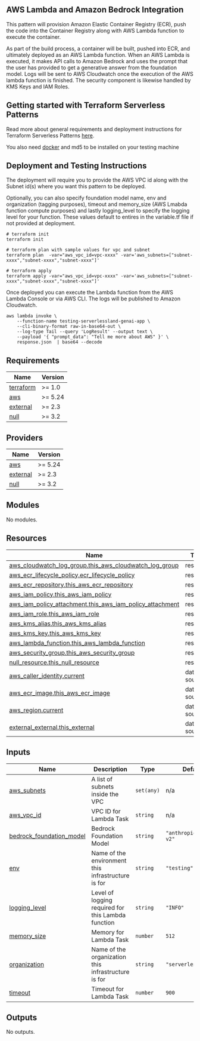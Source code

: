 ## AWS Lambda and Amazon Bedrock Integration

This pattern will provision Amazon Elastic Container Registry (ECR), push the code into the Container Registry along with AWS Lambda function to execute the container.

As part of the build process, a container will be built, pushed into ECR, and ultimately deployed as an AWS Lambda function. When an AWS Lambda is executed, it makes API calls to Amazon Bedrock and uses the prompt that the user has provided to get a generative answer from the foundation model. Logs will be sent to AWS Cloudwatch once the execution of the AWS lambda function is finished. The security component is likewise handled by KMS Keys and IAM Roles.

## Getting started with Terraform Serverless Patterns

Read more about general requirements and deployment instructions for Terraform Serverless Patterns [here](https://github.com/aws-samples/serverless-patterns/blob/main/terraform-fixtures/docs/README.md).

You also need [docker](https://www.docker.com/) and md5 to be installed on your testing machine

## Deployment and Testing Instructions

The deployment will require you to provide the AWS VPC id along with the Subnet id(s) where you want this pattern to be deployed. 

Optionally, you can also specify foundation model name, env and organization (tagging purposes), timeout and memory_size (AWS Lmabda function compute purposes) and lastly logging_level to specify the logging level for your function. These values default to entires in the variable.tf file if not provided at deployment.

```shell
# terraform init
terraform init

# terraform plan with sample values for vpc and subnet
terraform plan  -var="aws_vpc_id=vpc-xxxx" -var='aws_subnets=["subnet-xxxx","subnet-xxxx","subnet-xxxx"]' 

# terraform apply
terraform apply -var="aws_vpc_id=vpc-xxxx" -var='aws_subnets=["subnet-xxxx","subnet-xxxx","subnet-xxxx"]' 
```

Once deployed you can execute the Lambda function from the AWS Lambda Console or via AWS CLI. The logs will be published to Amazon Cloudwatch.

```shell
aws lambda invoke \
    --function-name testing-serverlessland-genai-app \
    --cli-binary-format raw-in-base64-out \
    --log-type Tail --query 'LogResult' --output text \
    --payload '{ "prompt_data": "Tell me more about AWS" }' \
    response.json  | base64 --decode
```

<!-- BEGINNING OF PRE-COMMIT-TERRAFORM DOCS HOOK -->
## Requirements

| Name | Version |
|------|---------|
| <a name="requirement_terraform"></a> [terraform](#requirement\_terraform) | >= 1.0 |
| <a name="requirement_aws"></a> [aws](#requirement\_aws) | >= 5.24 |
| <a name="requirement_external"></a> [external](#requirement\_external) | >= 2.3 |
| <a name="requirement_null"></a> [null](#requirement\_null) | >= 3.2 |

## Providers

| Name | Version |
|------|---------|
| <a name="provider_aws"></a> [aws](#provider\_aws) | >= 5.24 |
| <a name="provider_external"></a> [external](#provider\_external) | >= 2.3 |
| <a name="provider_null"></a> [null](#provider\_null) | >= 3.2 |

## Modules

No modules.

## Resources

| Name | Type |
|------|------|
| [aws_cloudwatch_log_group.this_aws_cloudwatch_log_group](https://registry.terraform.io/providers/hashicorp/aws/latest/docs/resources/cloudwatch_log_group) | resource |
| [aws_ecr_lifecycle_policy.ecr_lifecycle_policy](https://registry.terraform.io/providers/hashicorp/aws/latest/docs/resources/ecr_lifecycle_policy) | resource |
| [aws_ecr_repository.this_aws_ecr_repository](https://registry.terraform.io/providers/hashicorp/aws/latest/docs/resources/ecr_repository) | resource |
| [aws_iam_policy.this_aws_iam_policy](https://registry.terraform.io/providers/hashicorp/aws/latest/docs/resources/iam_policy) | resource |
| [aws_iam_policy_attachment.this_aws_iam_policy_attachment](https://registry.terraform.io/providers/hashicorp/aws/latest/docs/resources/iam_policy_attachment) | resource |
| [aws_iam_role.this_aws_iam_role](https://registry.terraform.io/providers/hashicorp/aws/latest/docs/resources/iam_role) | resource |
| [aws_kms_alias.this_aws_kms_alias](https://registry.terraform.io/providers/hashicorp/aws/latest/docs/resources/kms_alias) | resource |
| [aws_kms_key.this_aws_kms_key](https://registry.terraform.io/providers/hashicorp/aws/latest/docs/resources/kms_key) | resource |
| [aws_lambda_function.this_aws_lambda_function](https://registry.terraform.io/providers/hashicorp/aws/latest/docs/resources/lambda_function) | resource |
| [aws_security_group.this_aws_security_group](https://registry.terraform.io/providers/hashicorp/aws/latest/docs/resources/security_group) | resource |
| [null_resource.this_null_resource](https://registry.terraform.io/providers/hashicorp/null/latest/docs/resources/resource) | resource |
| [aws_caller_identity.current](https://registry.terraform.io/providers/hashicorp/aws/latest/docs/data-sources/caller_identity) | data source |
| [aws_ecr_image.this_aws_ecr_image](https://registry.terraform.io/providers/hashicorp/aws/latest/docs/data-sources/ecr_image) | data source |
| [aws_region.current](https://registry.terraform.io/providers/hashicorp/aws/latest/docs/data-sources/region) | data source |
| [external_external.this_external](https://registry.terraform.io/providers/hashicorp/external/latest/docs/data-sources/external) | data source |

## Inputs

| Name | Description | Type | Default | Required |
|------|-------------|------|---------|:--------:|
| <a name="input_aws_subnets"></a> [aws\_subnets](#input\_aws\_subnets) | A list of subnets inside the VPC | `set(any)` | n/a | yes |
| <a name="input_aws_vpc_id"></a> [aws\_vpc\_id](#input\_aws\_vpc\_id) | VPC ID for Lambda Task | `string` | n/a | yes |
| <a name="input_bedrock_foundation_model"></a> [bedrock\_foundation\_model](#input\_bedrock\_foundation\_model) | Bedrock Foundation Model | `string` | `"anthropic.claude-v2"` | no |
| <a name="input_env"></a> [env](#input\_env) | Name of the environment this infrastructure is for | `string` | `"testing"` | no |
| <a name="input_logging_level"></a> [logging\_level](#input\_logging\_level) | Level of logging required for this Lambda function | `string` | `"INFO"` | no |
| <a name="input_memory_size"></a> [memory\_size](#input\_memory\_size) | Memory for Lambda Task | `number` | `512` | no |
| <a name="input_organization"></a> [organization](#input\_organization) | Name of the organization this infrastructure is for | `string` | `"serverlessland"` | no |
| <a name="input_timeout"></a> [timeout](#input\_timeout) | Timeout for Lambda Task | `number` | `900` | no |

## Outputs

No outputs.
<!-- END OF PRE-COMMIT-TERRAFORM DOCS HOOK -->